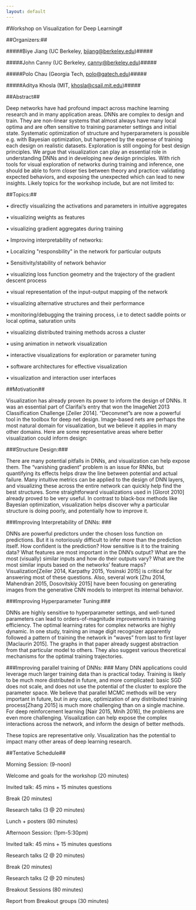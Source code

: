 ```yaml
---
layout: default
---
```


#Workshop on Visualization for Deep Learning#

##Organizers:##

#####Biye Jiang (UC Berkeley, bjiang@berkeley.edu)#####
	
#####John Canny (UC Berkeley, canny@berkeley.edu)#####

#####Polo Chau (Georgia Tech, polo@gatech.edu)#####

#####Aditya Khosla (MIT, khosla@csail.mit.edu)#####

##Abstract##

Deep networks have had profound impact across machine learning research and in many application areas. DNNs are complex to design and train. They are non-linear systems that almost always have many local optima and are often sensitive to training parameter settings and initial state. Systematic optimization of structure and hyperparameters is possible e.g. with Bayesian optimization, but hampered by the expense of training each design on realistic datasets. Exploration is still ongoing for best design principles. We argue that visualization can play an essential role in understanding DNNs and in developing new design principles. With rich tools for visual exploration of networks during training and inference, one should be able to form closer ties between theory and practice: validating expected behaviors, and exposing the unexpected which can lead to new insights. Likely topics for the workshop include, but are not limited to:

##Topics:##

•	directly visualizing the activations and parameters in intuitive aggregates

•	visualizing weights as features

•	visualizing gradient aggregates during training

•	Improving interpretability of networks:

•	Localizing "responsbility" in the network for particular outputs

•	Sensitivity/stability of network behavior

•	visualizing loss function geometry and the trajectory of the gradient descent process

•	visual representation of the input-output mapping of the network

•	visualizing alternative structures and their performance

•	monitoring/debugging the training process, i.e to detect saddle points or local optima, saturation units

•	visualizing distributed training methods across a cluster

•	using animation in network visualization

•	interactive visualizations for exploration or parameter tuning

•	software architectures for effective visualization

•	visualization and interaction user interfaces



##Motivation##

Visualization has already proven its power to inform the design of DNNs. It was an essential part of Clarifai’s entry that won the ImageNet 2013 Classification Challenge [Zeiler 2014]. “Deconvnet”s are now a powerful tool in the toolbox for deep net design. Image-based nets are perhaps the most natural domain for visualization, but we believe it applies in many other domains. Here are some representative areas where better visualization could inform design:

###Structure Design:###
 
There are many potential pitfalls in DNNs, and visualization can help expose them. The “vanishing gradient” problem is an issue for RNNs, but quantifying its effects helps draw the line between potential and actual failure. Many intuitive metrics can be applied to the design of DNN layers, and visualizing these across the entire network can quickly help find the best structures. Some straightforward visualizations used in [Glorot 2010] already proved to be very useful. In contrast to black-box methods like Bayesian optimization, visualization helps discover why a particular structure is doing poorly, and potentially how to improve it. 

###Improving Interpretability of DNNs: ###

DNNs are powerful predictors under the chosen loss function on predictions. But it is notoriously difficult to infer more than the prediction itself. How confident is the prediction? How sensitive is it to the training data? What features are most important in the DNN’s output?  What are the most (visually) similar inputs and how do their outputs vary? What are the most similar inputs based on the networks’ feature maps? Visualization[Zeiler 2014, Karpathy 2015, Yosinski 2015] is critical for answering most of these questions. Also, several work [Zhu 2014, Mahendran 2015, Dosovitskiy 2015] have been focusing on generating images from the generative CNN models to interpret its internal behavior.
 
###Improving Hyperparameter Tuning:###

 DNNs are highly sensitive to hyperparameter settings, and well-tuned parameters can lead to orders-of-magnitude improvements in training efficiency. The optimal learning rates for complex networks are highly dynamic. In one study, training an image digit recognizer apparently followed a pattern of training the network in “waves” from last to first layer [Maclaurin 2015]. The graphs in that paper already suggest abstraction from that particular model to others. They also suggest various theoretical mechanisms for the optimal training trajectories. 

###Improving parallel training of DNNs: ###
Many DNN applications could leverage much larger training data than is practical today. Training is likely to be much more distributed in future, and more complicated: basic SGD does not scale, and does not use the potential of the cluster to explore the parameter space. We believe that parallel MCMC methods will be very important in future, but in any case, optimization of any distributed training process[Zhang 2015] is much more challenging than on a single machine. For deep reinforcement learning [Nair 2015, Mnih 2016], the problems are even more challenging. Visualization can help expose the complex interactions across the network, and inform the design of better methods. 

These topics are representative only. Visualization has the potential to impact many other areas of deep learning research. 



##Tentative Schedule##

Morning Session: (9-noon)

Welcome and goals for the workshop (20 minutes)

Invited talk: 45 mins + 15 minutes questions

Break (20 minutes)

Research talks (3 @ 20 minutes)

Lunch + posters (80 minutes)

Afternoon Session: (1pm-5:30pm)

Invited talk: 45 mins + 15 minutes questions

Research talks (2 @ 20 minutes)

Break (20 minutes)

Research talks (2 @ 20 minutes)

Breakout Sessions (80 minutes)

Report from Breakout groups (30 minutes)
